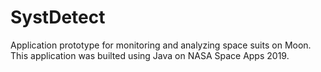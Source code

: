 # SystDetect

Application prototype for monitoring and analyzing space suits on Moon. This application was builted using Java on NASA Space Apps 2019.
